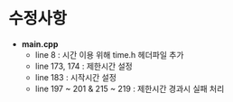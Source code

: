 # 수정사항

+ **main.cpp**
  - line 8 : 시간 이용 위해 time.h 헤더파일 추가
  - line 173, 174 : 제한시간 설정
  - line 183 : 시작시간 설정
  - line 197 ~ 201 & 215 ~ 219 : 제한시간 경과시 실패 처리
